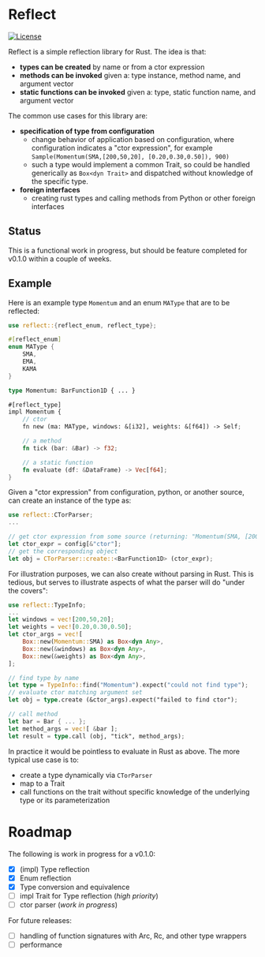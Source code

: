 # Reflect
[![License](https://img.shields.io/crates/l/dimensionals)](https://choosealicense.com/licenses/mit/)

Reflect is a simple reflection library for Rust.   The idea is that:
- **types can be created** by name or from a ctor expression
- **methods can be invoked** given a: type instance, method name, and argument vector
- **static functions can be invoked** given a: type, static function name, and argument vector

The common use cases for this library are:

- **specification of type from configuration**
  * change behavior of application based on configuration, where configuration indicates a "ctor expression", for example `Sample(Momentum(SMA,[200,50,20], [0.20,0.30,0.50]), 900)`
  * such a type would implement a common Trait, so could be handled generically as `Box<dyn Trait>` and dispatched without knowledge of the specific type.
- **foreign interfaces**
  * creating rust types and calling methods from Python or other foreign interfaces

## Status
This is a functional work in progress, but should be feature completed for v0.1.0 within a couple of weeks.
 
## Example
Here is an example type `Momentum` and an enum `MAType` that are to be reflected:
```rust
use reflect::{reflect_enum, reflect_type};

#[reflect_enum]
enum MAType {
    SMA,
    EMA,
    KAMA
}

type Momentum: BarFunction1D { ... }

#[reflect_type]
impl Momentum {
    // ctor
    fn new (ma: MAType, windows: &[i32], weights: &[f64]) -> Self;

    // a method
    fn tick (bar: &Bar) -> f32;

    // a static function
    fn evaluate (df: &DataFrame) -> Vec[f64];
}
```

Given a "ctor expression" from configuration, python, or another source, can create an instance of the type as:
```rust
use reflect::CTorParser;
...

// get ctor expression from some source (returning: "Momentum(SMA, [200,50,20], [0.20,0.30,0.50])")
let ctor_expr = config[&"ctor"];
// get the corresponding object
let obj = CTorParser::create::<BarFunction1D> (ctor_expr);
```

For illustration purposes, we can also create without parsing in Rust.  This is tedious, but serves to illustrate aspects of what
the parser will do "under the covers":
```rust
use reflect::TypeInfo;
...
let windows = vec![200,50,20];
let weights = vec![0.20,0.30,0.50];
let ctor_args = vec![
    Box::new(Momentum::SMA) as Box<dyn Any>,
    Box::new(&windows) as Box<dyn Any>,
    Box::new(&weights) as Box<dyn Any>,
];

// find type by name
let type = TypeInfo::find("Momentum").expect("could not find type");
// evaluate ctor matching argument set
let obj = type.create (&ctor_args).expect("failed to find ctor");

// call method
let bar = Bar { ... };
let method_args = vec![ &bar ];
let result = type.call (obj, "tick", method_args);
```
In practice it would be pointless to evaluate in Rust as above.  The more typical use case is to:
- create a type dynamically via `CTorParser`
- map to a Trait
- call functions on the trait without specific knowledge of the underlying type or its parameterization
  

# Roadmap
The following is work in progress for a v0.1.0:

- [x] (impl) Type reflection
- [x] Enum reflection
- [x] Type conversion and equivalence
- [ ] impl Trait for Type reflection (*high priority*)
- [ ] ctor parser (*work in progress*)
   
For future releases:
- [ ] handling of function signatures with Arc, Rc, and other type wrappers
- [ ] performance
